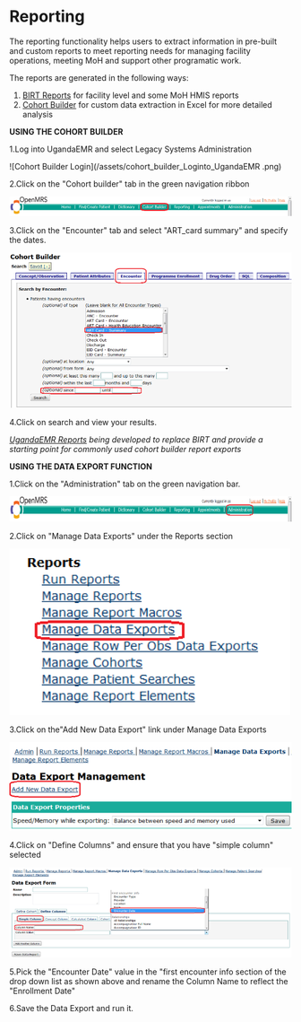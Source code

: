 # Reporting

The reporting functionality helps users to extract information in pre-built and custom reports to meet reporting needs for managing facility operations, meeting MoH and support other programatic work.

The reports are generated in the following ways:

1. [BIRT Reports](reporting_birt.md) for facility level and some MoH HMIS reports 
2. [Cohort Builder](reporting_cohort_builder.md) for custom data extraction in Excel for more detailed analysis

**USING THE COHORT BUILDER**

1.Log into UgandaEMR and select Legacy Systems Administration

![Cohort Builder Login](/assets/cohort_builder_Loginto_UgandaEMR .png)

2.Click on the "Cohort builder" tab in the green navigation ribbon

![Click Cohort Builder](/assets/click_on_cohortbuilder.png)

3.Click on the "Encounter" tab and select "ART\_card summary" and specify the dates.

![Click Encounter Tab](/assets/click_on_cohortbuilder_tab.png)

4.Click on search and view your results.

*[UgandaEMR Reports](ugandaemr_reports.md) being developed to replace BIRT and provide a starting point for commonly used cohort builder report exports*

**USING THE DATA EXPORT FUNCTION**

1.Click on the "Administration" tab on the green navigation bar.

![Click Addministration Bar](/assets/click_on_administrator_navigation_bar.png)

2.Click on "Manage Data Exports" under the Reports section

![Manage Data Exports](/assets/manage_data_exports.png)

3.Click on the"Add New Data Export" link under Manage Data Exports

![Add New DataExport](/assets/add_new_dataexport.png)

4.Click on "Define Columns" and ensure that you have "simple column" selected

![Click Define Columns](/assets/click_on_define_columns.png)

5.Pick the "Encounter Date" value in the "first encounter info section of the drop down list as shown above and rename the Column Name to reflect the "Enrollment Date"

6.Save the Data Export and run it.

